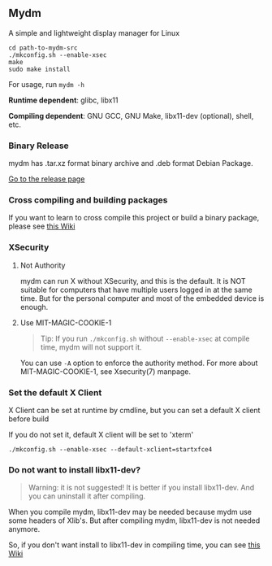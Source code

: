 ## Mydm

A simple and lightweight display manager for Linux

```
cd path-to-mydm-src
./mkconfig.sh --enable-xsec
make
sudo make install
```

For usage, run `mydm -h`

**Runtime dependent**: glibc, libx11

**Compiling dependent**: GNU GCC, GNU Make, libx11-dev (optional), shell, etc.

### Binary Release

mydm has .tar.xz format binary archive and .deb format Debian Package.

[Go to the release page](https://github.com/thdaemon/mydm/releases)

### Cross compiling and building packages

If you want to learn to cross compile this project or build a binary package, please see [this Wiki](doc/cross-and-package.md)

### XSecurity

1. Not Authority

	mydm can run X without XSecurity, and this is the default. It is NOT suitable for computers that have multiple users logged in at the same time. But for the personal computer and most of the embedded device is enough.

2. Use MIT-MAGIC-COOKIE-1

	> Tip: If you run `./mkconfig.sh` without `--enable-xsec` at compile time, mydm will not support it.

	You can use `-A` option to enforce the authority method. For more about MIT-MAGIC-COOKIE-1, see Xsecurity(7) manpage.

### Set the default X Client

X Client can be set at runtime by cmdline, but you can set a default X client before build

If you do not set it, default X client will be set to 'xterm'

```
./mkconfig.sh --enable-xsec --default-xclient=startxfce4
```

### Do not want to install libx11-dev?

> Warning: it is not suggested! It is better if you install libx11-dev. And you can uninstall it after compiling.

When you compile mydm, libx11-dev may be needed because mydm use some headers of Xlib's. But after compiling mydm, libx11-dev is not needed anymore.

So, if you don't want install to libx11-dev in compiling time, you can see [this Wiki](doc/own-libx11dev.md)
